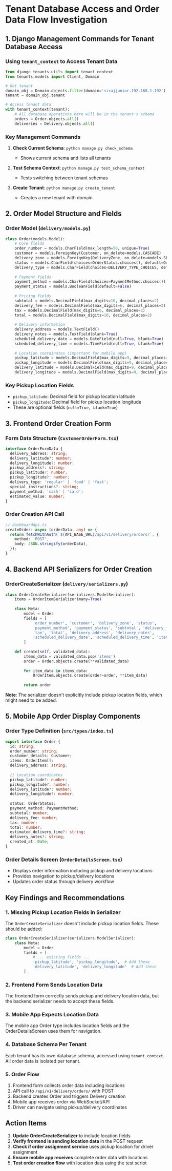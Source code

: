 # Tenant Database Access and Order Data Flow Investigation

## 1. Django Management Commands for Tenant Database Access

### Using `tenant_context` to Access Tenant Data

```python
from django_tenants.utils import tenant_context
from tenants.models import Client, Domain

# Get tenant
domain_obj = Domain.objects.filter(domain='sirajjunior.192.168.1.192').first()
tenant = domain_obj.tenant

# Access tenant data
with tenant_context(tenant):
    # All database operations here will be in the tenant's schema
    orders = Order.objects.all()
    deliveries = Delivery.objects.all()
```

### Key Management Commands

1. **Check Current Schema**: `python manage.py check_schema`
   - Shows current schema and lists all tenants

2. **Test Schema Context**: `python manage.py test_schema_context`
   - Tests switching between tenant schemas

3. **Create Tenant**: `python manage.py create_tenant`
   - Creates a new tenant with domain

## 2. Order Model Structure and Fields

### Order Model (`delivery/models.py`)

```python
class Order(models.Model):
    # Core fields
    order_number = models.CharField(max_length=50, unique=True)
    customer = models.ForeignKey(Customer, on_delete=models.CASCADE)
    delivery_zone = models.ForeignKey(DeliveryZone, on_delete=models.SET_NULL, null=True)
    status = models.CharField(choices=OrderStatus.choices(), default=OrderStatus.PENDING.value)
    delivery_type = models.CharField(choices=DELIVERY_TYPE_CHOICES, default='regular')
    
    # Payment fields
    payment_method = models.CharField(choices=PaymentMethod.choices())
    payment_status = models.BooleanField(default=False)
    
    # Pricing fields
    subtotal = models.DecimalField(max_digits=10, decimal_places=2)
    delivery_fee = models.DecimalField(max_digits=6, decimal_places=2)
    tax = models.DecimalField(max_digits=6, decimal_places=2)
    total = models.DecimalField(max_digits=10, decimal_places=2)
    
    # Delivery information
    delivery_address = models.TextField()
    delivery_notes = models.TextField(blank=True)
    scheduled_delivery_date = models.DateField(null=True, blank=True)
    scheduled_delivery_time = models.TimeField(null=True, blank=True)
    
    # Location coordinates (important for mobile app)
    pickup_latitude = models.DecimalField(max_digits=9, decimal_places=6, null=True, blank=True)
    pickup_longitude = models.DecimalField(max_digits=9, decimal_places=6, null=True, blank=True)
    delivery_latitude = models.DecimalField(max_digits=9, decimal_places=6, null=True, blank=True)
    delivery_longitude = models.DecimalField(max_digits=9, decimal_places=6, null=True, blank=True)
```

### Key Pickup Location Fields
- `pickup_latitude`: Decimal field for pickup location latitude
- `pickup_longitude`: Decimal field for pickup location longitude
- These are optional fields (`null=True, blank=True`)

## 3. Frontend Order Creation Form

### Form Data Structure (`CustomerOrderForm.tsx`)

```typescript
interface OrderFormData {
  delivery_address: string;
  delivery_latitude?: number;
  delivery_longitude?: number;
  pickup_address?: string;
  pickup_latitude?: number;
  pickup_longitude?: number;
  delivery_type: 'regular' | 'food' | 'fast';
  special_instructions?: string;
  payment_method: 'cash' | 'card';
  estimated_value: number;
}
```

### Order Creation API Call

```typescript
// dashboardApi.ts
createOrder: async (orderData: any) => {
  return fetchWithAuth(`${API_BASE_URL}/api/v1/delivery/orders/`, {
    method: 'POST',
    body: JSON.stringify(orderData),
  });
}
```

## 4. Backend API Serializers for Order Creation

### OrderCreateSerializer (`delivery/serializers.py`)

```python
class OrderCreateSerializer(serializers.ModelSerializer):
    items = OrderItemSerializer(many=True)
    
    class Meta:
        model = Order
        fields = [
            'order_number', 'customer', 'delivery_zone', 'status', 
            'payment_method', 'payment_status', 'subtotal', 'delivery_fee', 
            'tax', 'total', 'delivery_address', 'delivery_notes',
            'scheduled_delivery_date', 'scheduled_delivery_time', 'items'
        ]
    
    def create(self, validated_data):
        items_data = validated_data.pop('items')
        order = Order.objects.create(**validated_data)
        
        for item_data in items_data:
            OrderItem.objects.create(order=order, **item_data)
            
        return order
```

**Note**: The serializer doesn't explicitly include pickup location fields, which might need to be added.

## 5. Mobile App Order Display Components

### Order Type Definition (`src/types/index.ts`)

```typescript
export interface Order {
  id: string;
  order_number: string;
  customer_details: Customer;
  items: OrderItem[];
  delivery_address: string;
  
  // Location coordinates
  pickup_latitude?: number;
  pickup_longitude?: number;
  delivery_latitude?: number;
  delivery_longitude?: number;
  
  status: OrderStatus;
  payment_method: PaymentMethod;
  subtotal: number;
  delivery_fee: number;
  tax: number;
  total: number;
  estimated_delivery_time?: string;
  delivery_notes?: string;
  created_at: Date;
}
```

### Order Details Screen (`OrderDetailsScreen.tsx`)
- Displays order information including pickup and delivery locations
- Provides navigation to pickup/delivery locations
- Updates order status through delivery workflow

## Key Findings and Recommendations

### 1. Missing Pickup Location Fields in Serializer
The `OrderCreateSerializer` doesn't include pickup location fields. These should be added:

```python
class OrderCreateSerializer(serializers.ModelSerializer):
    class Meta:
        model = Order
        fields = [
            # ... existing fields ...
            'pickup_latitude', 'pickup_longitude',  # Add these
            'delivery_latitude', 'delivery_longitude'  # Add these
        ]
```

### 2. Frontend Form Sends Location Data
The frontend form correctly sends pickup and delivery location data, but the backend serializer needs to accept these fields.

### 3. Mobile App Expects Location Data
The mobile app Order type includes location fields and the OrderDetailsScreen uses them for navigation.

### 4. Database Schema Per Tenant
Each tenant has its own database schema, accessed using `tenant_context`. All order data is isolated per tenant.

### 5. Order Flow
1. Frontend form collects order data including locations
2. API call to `/api/v1/delivery/orders/` with POST
3. Backend creates Order and triggers Delivery creation
4. Mobile app receives order via WebSocket/API
5. Driver can navigate using pickup/delivery coordinates

## Action Items

1. **Update OrderCreateSerializer** to include location fields
2. **Verify frontend is sending location data** in the POST request
3. **Check if order assignment service** uses pickup location for driver assignment
4. **Ensure mobile app receives** complete order data with locations
5. **Test order creation flow** with location data using the test script